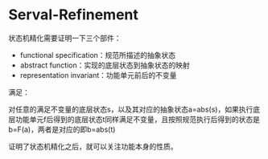 # Serval-Refinement

状态机精化需要证明一下三个部件：

- functional specification：规范所描述的抽象状态
- abstract function：实现的底层状态到抽象状态的映射
- representation invariant：功能单元前后的不变量

满足：

对任意的满足不变量的底层状态s，以及其对应的抽象状态a=abs(s)，如果执行底层功能单元f后得到的底层状态t同样满足不变量，且按照规范执行后得到的状态是b=F(a)，两者是对应的即b=abs(t)

证明了状态机精化之后，就可以关注功能本身的性质。